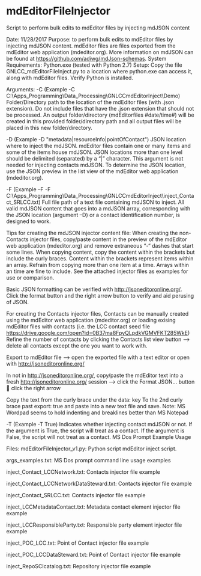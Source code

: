 # mdEditorFileInjector
Script to perform bulk edits to mdEditor files by injecting mdJSON content

Date: 11/28/2017
Purpose: to perform bulk edits to mdEditor files by injecting mdJSON content.  mdEditor files are files exported from the mdEditor web application (mdeditor.org).  More information on mdJSON can be found at https://github.com/adiwg/mdJson-schemas.
System Requirements: Python.exe (tested with Python 2.7)
Setup: Copy the file GNLCC_mdEditorFileInject.py to a location where python.exe can access it, along with mdEditor files.  Verify Python is installed.

Arguments:
-C 
(Example -C C:\Apps_Programming\Data_Processing\GNLCCmdEditorInject\Demo)
Folder/Directory path to the location of the mdEditor files (with .json extension).  Do not include files that have the .json extension that should not be processed.  An output folder/directory (mdEditorfiles #date/time#) will be created in this provided folder/directory path and all output files will be placed in this new folder/directory.

-D
(Example -D "metadata|resourceInfo|pointOfContact")
JSON location where to inject the mdJSON.  mdEditor files contain one or many items and some of the items house mdJSON.  JSON locations more than one level should be delimited (separated) by a “|” character.  This argument is not needed for injecting contacts mdJSON.  To determine the JSON location, use the JSON preview in the list view of the mdEditor web application (mdeditor.org).

-F
(Example –F -F C:\Apps_Programming\Data_Processing\GNLCCmdEditorInject\inject_Contact_SRLCC.txt)
Full file path of a text file containing mdJSON to inject.  All valid mdJSON content that goes into a mdJSON array, corresponding with the JSON location (argument –D) or a contact identification number, is designed to work.  

Tips for creating the mdJSON injector content file:
When creating the non-Contacts injector files, copy/paste content in the preview of the mdEditor web application (mdeditor.org) and remove extraneous “-“ dashes that start some lines.  When copying content, copy the content within the brackets but include the curly braces.  Content within the brackets represent items within an array.  Refrain from copying more than one item at a time.  Arrays within an time are fine to include.  See the attached injector files as examples for use or comparison.

Basic JSON formatting can be verified with http://jsoneditoronline.org/.  Click the format button and the right arrow button to verify and aid perusing of JSON.

For creating the Contacts injector files,  Contacts can be manually created using the mdEditor web application (mdeditor.org) or loading exising mdEditor files with contacts (i.e. the LCC contact seed file https://drive.google.com/open?id=0B37ma8FpyQLpdkVGMVFKT285WkE)
Refine the number of contacts by clicking the Contacts list view button --> delete all contacts except the one you want to work with.

Export to mdEditor file --> open the exported file with a text editor or open with http://jsoneditoronline.org/

In not in http://jsoneditoronline.org/, copy/paste the mdEditor text into a fresh http://jsoneditoronline.org/ session --> click the Format JSON… button  click the right arrow

Copy the text from the curly brace under the data: key To the 2nd curly brace past export: true and paste into a new text file and save.
Note: MS Wordpad seems to hold indenting and breaklines better than MS Notepad
 
 
-T
(Example -T True)
Indicates whether injecting contact mdJSON or not.  If the argument is True, the script will treat as a contact.  If the argument is False, the script will not treat as a contact.
MS Dos Prompt Example Usage
 
Files:
mdEditorFileInjector_v1.py: Python script mdEditor inject script.

args_examples.txt: MS Dos prompt command line usage examples

inject_Contact_LCCNetwork.txt: Contacts injector file example

inject_Contact_LCCNetworkDataSteward.txt: Contacts injector file example

inject_Contact_SRLCC.txt: Contacts injector file example

inject_LCCMetadataContact.txt: Metadata contact element injector file example 

inject_LCCResponsibleParty.txt: Responsible party element injector file example

inject_POC_LCC.txt: Point of Contact injector file example

inject_POC_LCCDataSteward.txt: Point of Contact injector file example

inject_RepoSCIcatalog.txt: Repository injector file example
